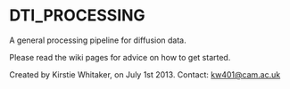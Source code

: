 DTI_PROCESSING
==============

A general processing pipeline for diffusion data.

Please read the wiki pages for advice on how to get started.

Created by Kirstie Whitaker, on July 1st 2013.
Contact: kw401@cam.ac.uk
